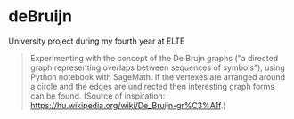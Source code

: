 # deBruijn
University project during my fourth year at ELTE
>Experimenting with the concept of the De Brujn graphs ("a directed graph representing overlaps between sequences of symbols"), using Python notebook with SageMath.
>If the vertexes are arranged around a circle and the edges are undirected then interesting graph forms can be found.
>(Source of inspiration: https://hu.wikipedia.org/wiki/De_Bruijn-gr%C3%A1f.)

